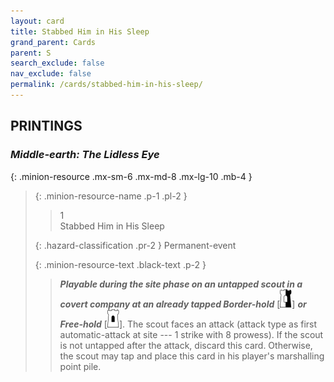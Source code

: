 ```yaml
---
layout: card
title: Stabbed Him in His Sleep
grand_parent: Cards
parent: S
search_exclude: false
nav_exclude: false
permalink: /cards/stabbed-him-in-his-sleep/
---
```


## PRINTINGS


### _Middle-earth: The Lidless Eye_

{: .minion-resource .mx-sm-6 .mx-md-8 .mx-lg-10 .mb-4 }
> {: .minion-resource-name .p-1 .pl-2 }
> > <div class="hazard-mp">1</div>
> > <div class="card-name">Stabbed Him in His Sleep</div>
>
> {: .hazard-classification .pr-2 }
> Permanent-event
>
> {: .minion-resource-text .black-text .p-2 }
> > ***Playable during the site phase on an untapped scout in a covert company at an already tapped Border-hold*** \[![](/assets/images/border-hold.svg)] ***or Free-hold*** \[![](/assets/images/free-hold.svg)]. The scout faces an attack (attack type as first automatic-attack at site --- 1 strike with 8 prowess). If the scout is not untapped after the attack, discard this card. Otherwise, the scout may tap and place this card in his player's marshalling point pile. 
> 
